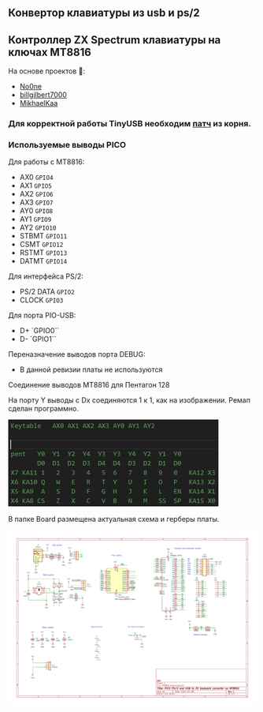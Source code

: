 ## Конвертор клавиатуры из usb и ps/2
## Контроллер ZX Spectrum клавиатуры на ключах MT8816

На основе проектов 🔗: 
- [No0ne](https://github.com/No0ne/ps2x2pico)
- [billgilbert7000](https://github.com/billgilbert7000/usb_to_zx_spectrum)
- [MikhaelKaa](https://github.com/MikhaelKaa/usb2spectrum)

### Для корректной работы TinyUSB необходим [патч](https://github.com/OneginForte/ps2-to-zxkeyb-pio/blob/Real/tinyusb-0.17.0-dualusb.patch) из корня. 

### Используемые выводы PICO 

Для работы с MT8816:
- AX0 `GPIO4`
- AX1 `GPIO5`
- AX2 `GPIO6`
- AX3 `GPIO7`
- AY0 `GPIO8`
- AY1 `GPIO9`
- AY2 `GPIO10`
- STBMT `GPIO11`
- CSMT  `GPIO12`
- RSTMT `GPIO13`
- DATMT `GPIO14`

Для интерфейса PS/2: 
-  PS/2 DATA `GPIO2` 
-  CLOCK  `GPIO3`

Для порта PIO-USB: 
- D+ `GPIO0`` 
- D- `GPIO1``

Переназначение выводов порта DEBUG: 
- В данной ревизии платы не используются


Соединение выводов MT8816 для Пентагон 128

На порту Y выводы с Dx соединяются 1 к 1, как на изображении. 
Ремап сделан программно.

![Connection](https://github.com/OneginForte/ps2-to-zxkeyb-pio/blob/Real/doc/conn.PNG)  

В папке Board размещена актуальная схема и герберы платы.

![Connection](https://github.com/OneginForte/ps2-to-zxkeyb-pio/blob/Real/doc/MT8816-keyb.png)  